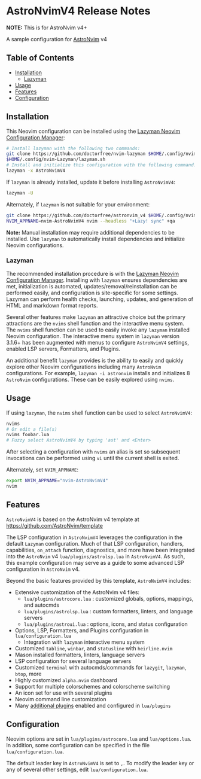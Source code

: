 # AstroNvimV4 Release Notes

**NOTE:** This is for AstroNvim v4+

A sample configuration for [AstroNvim](https://github.com/AstroNvim/AstroNvim) v4

## Table of Contents

- [Installation](#installation)
  - [Lazyman](#lazyman)
- [Usage](#usage)
- [Features](#features)
- [Configuration](#configuration)

## Installation

This Neovim configuration can be installed using the [Lazyman Neovim Configuration Manager](https://lazyman.dev):

```bash
# Install lazyman with the following two commands:
git clone https://github.com/doctorfree/nvim-lazyman $HOME/.config/nvim-Lazyman
$HOME/.config/nvim-Lazyman/lazyman.sh
# Install and initialize this configuration with the following command:
lazyman -x AstroNvimV4
```

If `lazyman` is already installed, update it before installing `AstroNvimV4`:

```bash
lazyman -U
```

Alternately, if `lazyman` is not suitable for your environment:

```bash
git clone https://github.com/doctorfree/astronvim_v4 $HOME/.config/nvim-AstroNvimV4
NVIM_APPNAME=nvim-AstroNvimV4 nvim --headless "+Lazy! sync" +qa
```

**Note:** Manual installation may require additional dependencies to be installed. Use `lazyman` to automatically install dependencies and initialize Neovim configurations.

### Lazyman

The recommended installation procedure is with the [Lazyman Neovim Configuration Manager](https://lazyman.dev). Installing with `lazyman` ensures dependencies are met, initialization is automated, updates/removal/reinstallation can be performed easily, and configuration is site-specific for some settings. Lazyman can perform health checks, launching, updates, and generation of HTML and markdown format reports.

Several other features make `lazyman` an attractive choice but the primary attractions are the `nvims` shell function and the interactive menu system. The `nvims` shell function can be used to easily invoke any `lazyman` installed Neovim configuration. The interactive menu system in `lazyman` version 3.1.6+ has been augmented with menus to configure `AstroNvimV4` settings, enabled LSP servers, Formatters, and Plugins.

An additional benefit `lazyman` provides is the ability to easily and quickly explore other Neovim configurations including many `AstroNvim` configurations. For example, `lazyman -i astronvim` installs and initializes 8 `AstroNvim` configurations. These can be easily explored using `nvims`.

## Usage

If using `lazyman`, the `nvims` shell function can be used to select `AstroNvimV4`:

```bash
nvims
# Or edit a file(s)
nvims foobar.lua
# Fuzzy select AstroNvimV4 by typing 'ast' and <Enter>
```

After selecting a configuration with `nvims` an alias is set so subsequent invocations can be performed using `vi` until the current shell is exited.

Alternately, set `NVIM_APPNAME`:

```bash
export NVIM_APPNAME="nvim-AstroNvimV4"
nvim
```

## Features

`AstroNvimV4` is based on the AstroNvim v4 template at <https://github.com/AstroNvim/template>

The LSP configuration in `AstroNvimV4` leverages the configuration in the default `Lazyman` configuration. Much of that LSP configuration, handlers, capabilities, `on_attach` function, diagnostics, and more have been integrated into the `AstroNvim` v4 `lua/plugins/astrolsp.lua` in `AstroNvimV4`. As such, this example configuration may serve as a guide to some advanced LSP configuration in `AstroNvim` v4.

Beyond the basic features provided by this template, `AstroNvimV4` includes:

- Extensive customization of the AstroNvim v4 files:
  - `lua/plugins/astrocore.lua` : customized globals, options, mappings, and autocmds
  - `lua/plugins/astrolsp.lua` : custom formatters, linters, and language servers
  - `lua/plugins/astroui.lua` : options, icons, and status configuration
- Options, LSP, Formatters, and Plugins configuration in `lua/configuration.lua`
    - Integration with `lazyman` interactive menu system
- Customized `tabline`, `winbar`, and `statusline` with `heirline.nvim`
- Mason installed formatters, linters, language servers
- LSP configuration for several language servers
- Customized `terminal` with autocmds/commands for `lazygit`, `lazyman`, `btop`, more
- Highly customized `alpha.nvim` dashboard
- Support for multiple colorschemes and colorscheme switching
- An icon set for use with several plugins
- Neovim command line customization
- Many [additional plugins](https://github.com/doctorfree/nvim-lazyman/blob/main/info/AstroNvimV4.md) enabled and configured in `lua/plugins`

## Configuration

Neovim options are set in `lua/plugins/astrocore.lua` and `lua/options.lua`. In addition, some configuration can be specified in the file `lua/configuration.lua`.

The default leader key in `AstroNvimV4` is set to `,`. To modify the leader key or any of several other settings, edit `lua/configuration.lua`.
